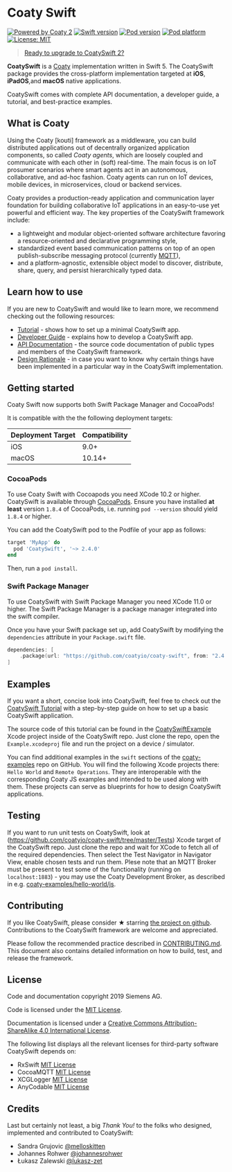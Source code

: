 # Coaty Swift

[![Powered by Coaty
2](https://img.shields.io/badge/Powered%20by-Coaty%202-FF8C00.svg)](https://coaty.io)
[![Swift
version](https://img.shields.io/badge/swift-5-FF4029.svg)](https://developer.apple.com/swift/)
[![Pod
version](https://img.shields.io/cocoapods/v/CoatySwift.svg?style=flat)](https://cocoapods.org/pods/CoatySwift)
[![Pod
platform](https://img.shields.io/cocoapods/p/CoatySwift.svg?style=flat)](https://cocoapods.org/pods/CoatySwift)
[![License:
MIT](https://img.shields.io/badge/License-MIT-blue.svg)](https://opensource.org/licenses/MIT)

> [Ready to upgrade to CoatySwift
> 2?](https://coatyio.github.io/coaty-swift/man/migration-guide/)

__CoatySwift__ is a [Coaty](https://coaty.io/) implementation written in Swift 5.
The CoatySwift package provides the cross-platform implementation targeted at
__iOS__, __iPadOS__,and __macOS__ native applications.

CoatySwift comes with complete API documentation, a developer guide, a tutorial,
and best-practice examples.

## What is Coaty

Using the Coaty [koʊti] framework as a middleware, you can build distributed
applications out of decentrally organized application components, so called
*Coaty agents*, which are loosely coupled and communicate with each other in
(soft) real-time. The main focus is on IoT prosumer scenarios where smart agents
act in an autonomous, collaborative, and ad-hoc fashion. Coaty agents can run on
IoT devices, mobile devices, in microservices, cloud or backend services.

Coaty provides a production-ready application and communication layer foundation
for building collaborative IoT applications in an easy-to-use yet powerful and
efficient way. The key properties of the CoatySwift framework include:

* a lightweight and modular object-oriented software architecture favoring a
  resource-oriented and declarative programming style,
* standardized event based communication patterns on top of an open
  publish-subscribe messaging protocol (currently [MQTT](https://mqtt.org)),
* and a platform-agnostic, extensible object model to discover, distribute,
  share, query, and persist hierarchically typed data.

## Learn how to use

If you are new to CoatySwift and would like to learn more, we recommend checking
out the following resources:

-   [Tutorial](https://coatyio.github.io/coaty-swift/tutorial/index.html) -
    shows how to set up a minimal CoatySwift app.
-   [Developer
    Guide](https://coatyio.github.io/coaty-swift/man/developer-guide/) -
    explains how to develop a CoatySwift app.
-   [API Documentation](https://coatyio.github.io/coaty-swift/api/index.html) -
    the source code documentation of public types and members of the CoatySwift
    framework.
-   [Design
    Rationale](https://coatyio.github.io/coaty-swift/man/design-rationale/) - in
    case you want to know why certain things have been implemented in a
    particular way in the CoatySwift implementation.

## Getting started

Coaty Swift now supports both Swift Package Manager and CocoaPods!

It is compatible with the the following deployment targets:

| Deployment Target | Compatibility |
| ----------------- | ------------- |
| iOS               | 9.0+          |
| macOS             | 10.14+        |

### CocoaPods

To use Coaty Swift with Cocoapods you need XCode 10.2 or higher. CoatySwift is
available through [CocoaPods](https://cocoapods.org). Ensure you have installed
**at least** version `1.8.4` of CocoaPods, i.e. running `pod --version` should
yield `1.8.4` or higher.

You can add the CoatySwift pod to the Podfile of your app as follows:

```ruby
target 'MyApp' do
  pod 'CoatySwift', '~> 2.4.0'
end
```

Then, run a `pod install`.

### Swift Package Manager

To use CoatySwift with Swift Package Manager you need XCode 11.0 or higher. The
Swift Package Manager is a package manager integrated into the swift compiler.

Once you have your Swift package set up, add CoatySwift by modifying the
`dependencies` attribute in your `Package.swift` file.

```swift
dependencies: [
    .package(url: "https://github.com/coatyio/coaty-swift", from: "2.4.0"),
]
```

## Examples

If you want a short, concise look into CoatySwift, feel free to check out the
[CoatySwift Tutorial](https://coatyio.github.io/coaty-swift/tutorial/index.html)
with a step-by-step guide on how to set up a basic CoatySwift application. 

The source code of this tutorial can be found in the
[CoatySwiftExample](https://github.com/coatyio/coaty-swift/tree/master/Example)
Xcode project inside of the CoatySwift repo. Just clone the repo, open the
`Example.xcodeproj` file and run the project on a device / simulator.

You can find additional examples in the `swift` sections of the
[coaty-examples](https://github.com/coatyio/coaty-examples) repo on GitHub. You
will find the following Xcode projects there: `Hello World` and `Remote
Operations`. They are interoperable with the corresponding Coaty JS examples and
intended to be used along with them. These projects can serve as blueprints for
how to design CoatySwift applications.

## Testing

If you want to run unit tests on CoatySwift, look at
(https://github.com/coatyio/coaty-swift/tree/master/Tests) Xcode target of the
CoatySwift repo. Just clone the repo and wait for XCode to fetch all of the
required dependencies. Then select the Test Navigator in Navigator View, enable
chosen tests and run them. Plese note that an MQTT Broker must be present to
test some of the functionality (running on `localhost:1883`) - you may use the
Coaty Development Broker, as described in e.g.
[coaty-examples/hello-world/js](https://github.com/coatyio/coaty-examples/tree/master/hello-world/js).

## Contributing

If you like CoatySwift, please consider &#x2605; starring [the project on
github](https://github.com/coatyio/coaty-swift). Contributions to the CoatySwift
framework are welcome and appreciated.

Please follow the recommended practice described in
[CONTRIBUTING.md](https://github.com/coatyio/coaty-swift/blob/master/CONTRIBUTING.md).
This document also contains detailed information on how to build, test, and
release the framework.

## License

Code and documentation copyright 2019 Siemens AG.

Code is licensed under the [MIT License](https://opensource.org/licenses/MIT).

Documentation is licensed under a [Creative Commons Attribution-ShareAlike 4.0
International License](http://creativecommons.org/licenses/by-sa/4.0/).

The following list displays all the relevant licenses for third-party software
CoatySwift depends on:

-   RxSwift [MIT
    License](https://github.com/ReactiveX/RxSwift/blob/master/LICENSE.md)
-   CocoaMQTT [MIT
    License](https://github.com/emqtt/CocoaMQTT/blob/master/LICENSE)
-   XCGLogger [MIT
    License](https://github.com/DaveWoodCom/XCGLogger/blob/master/LICENSE.txt)
-   AnyCodable [MIT
    License](https://github.com/Flight-School/AnyCodable/blob/master/LICENSE.md)

## Credits

Last but certainly not least, a big _Thank You!_ to the folks who designed,
implemented and contributed to CoatySwift:

-   Sandra Grujovic [@melloskitten](https://github.com/melloskitten)
-   Johannes Rohwer [@johannesrohwer](https://github.com/johannesrohwer)
-   Łukasz Zalewski [@lukasz-zet](https://github.com/lukasz-zet)
